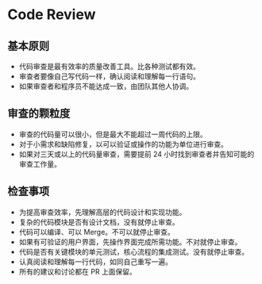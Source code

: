 # Code Review

## 基本原则

- 代码审查是最有效率的质量改善工具。比各种测试都有效。
- 审查者要像自己写代码一样，确认阅读和理解每一行语句。
- 如果审查者和程序员不能达成一致，由团队其他人协调。

## 审查的颗粒度

- 审查的代码量可以很小，但是最大不能超过一周代码的上限。
- 对于小需求和缺陷修复，以可以验证或操作的功能为单位进行审查。
- 如果对三天或以上的代码量审查，需要提前 24 小时找到审查者并告知可能的审查工作量。

## 检查事项

- 为提高审查效率，先理解高层的代码设计和实现功能。
- 复杂的代码模块是否有设计文档，没有就停止审查。
- 代码可以编译、可以 Merge。不可以就停止审查。
- 如果有可验证的用户界面，先操作界面完成所需功能。不对就停止审查。
- 代码是否有关键模块的单元测试，核心流程的集成测试。没有就停止审查。
- 认真阅读和理解每一行代码，如同自己重写一遍。
- 所有的建议和讨论都在 PR 上面保留。
